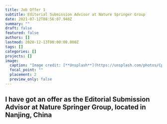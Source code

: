 ```yaml
---
title: Job Offer 1
subtitle: Editorial Submission Advisor at Nature Springer Group
date: 2021-07-12T08:56:07.948Z
summary: ""
draft: false
featured: false
authors: []
lastmod: 2020-12-13T00:00:00.000Z
tags: []
categories: []
projects: []
image:
  caption: "Image credit: [**Unsplash**](https://unsplash.com/photos/CpkOjOcXdUY)"
  focal_point: ""
  placement: 2
  preview_only: false
---
```

## I have got an offer as the Editorial Submission Advisor at Nature Springer Group, located in Nanjing, China
